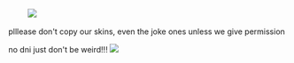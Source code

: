  ⠀ ⠀⠀![](https://i.postimg.cc/cLkfkTCY/Untitled1499-20250719131059.png)

plllease don't copy our skins, even the joke ones unless we give permission

no dni just don't be weird!!!  ![](https://i.postimg.cc/LsbYGGBn/ecc6086388612c268d2198c8cfe834ddd9987433.gif)
